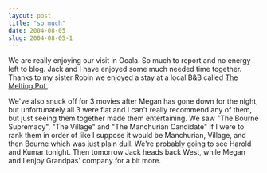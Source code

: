 ```yaml
---
layout: post
title: "so much"
date: 2004-08-05
slug: 2004-08-05-1
---
```


We are really enjoying our visit in Ocala.  So much to report and no energy left to blog.  Jack and I have enjoyed some much needed time together.  Thanks to my sister Robin we enjoyed a stay at a local B&amp;B called  [ The Melting Pot ](http://www.meltingpot.com/) . 

 We&apos;ve also snuck off for 3 movies after Megan has gone down for the night, but unfortunately  all 3 were flat and I can&apos;t really recommend any of them, but just seeing them together made them entertaining.  We saw &quot;The Bourne Supremacy&quot;, &quot;The Village&quot; and &quot;The Manchurian Candidate&quot;  If I were to rank them in order of like I suppose it would be Manchurian, Village, and then Bourne which was just plain dull.  We&apos;re probably going to see Harold and Kumar tonight.  Then tomorrow Jack heads back West, while Megan and I enjoy Grandpas&apos; company for a bit more.
